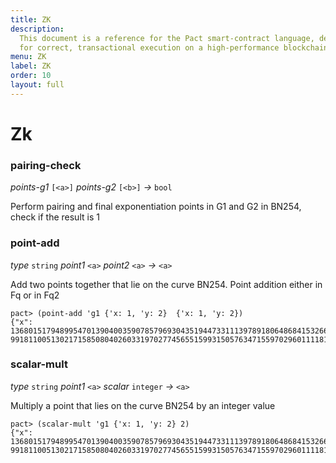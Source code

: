 ```yaml
---
title: ZK
description:
  This document is a reference for the Pact smart-contract language, designed
  for correct, transactional execution on a high-performance blockchain.
menu: ZK
label: ZK
order: 10
layout: full
---
```


# Zk

### pairing-check

_points-g1_&nbsp;`[<a>]` _points-g2_&nbsp;`[<b>]` _&rarr;_&nbsp;`bool`

Perform pairing and final exponentiation points in G1 and G2 in BN254, check if
the result is 1

### point-add

_type_&nbsp;`string` _point1_&nbsp;`<a>` _point2_&nbsp;`<a>` _&rarr;_&nbsp;`<a>`

Add two points together that lie on the curve BN254. Point addition either in Fq
or in Fq2

```pact
pact> (point-add 'g1 {'x: 1, 'y: 2}  {'x: 1, 'y: 2})
{"x": 1368015179489954701390400359078579693043519447331113978918064868415326638035,"y": 9918110051302171585080402603319702774565515993150576347155970296011118125764}
```

### scalar-mult

_type_&nbsp;`string` _point1_&nbsp;`<a>` _scalar_&nbsp;`integer`
_&rarr;_&nbsp;`<a>`

Multiply a point that lies on the curve BN254 by an integer value

```pact
pact> (scalar-mult 'g1 {'x: 1, 'y: 2} 2)
{"x": 1368015179489954701390400359078579693043519447331113978918064868415326638035,"y": 9918110051302171585080402603319702774565515993150576347155970296011118125764}
```
